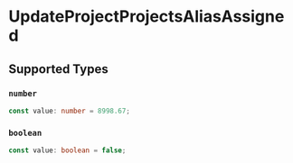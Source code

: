# UpdateProjectProjectsAliasAssigned


## Supported Types

### `number`

```typescript
const value: number = 8998.67;
```

### `boolean`

```typescript
const value: boolean = false;
```

